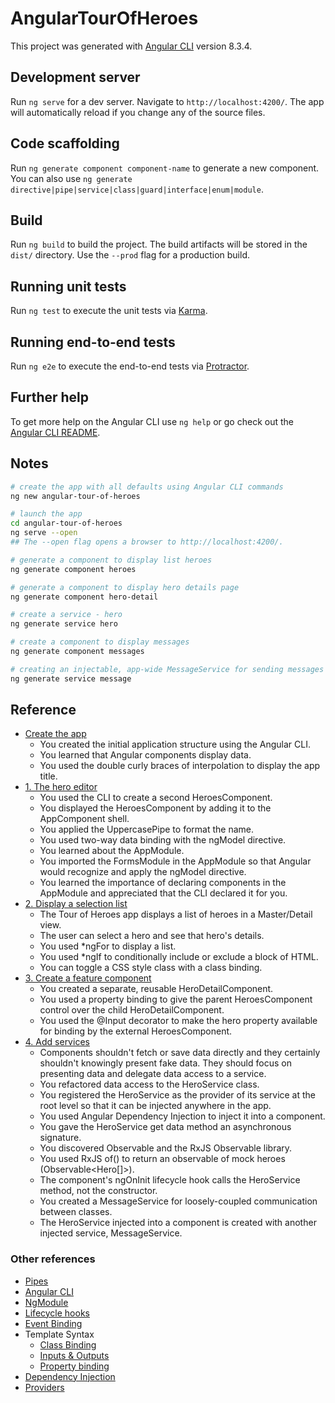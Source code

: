 # AngularTourOfHeroes

This project was generated with [Angular CLI](https://github.com/angular/angular-cli) version 8.3.4.

## Development server

Run `ng serve` for a dev server. Navigate to `http://localhost:4200/`. The app will automatically reload if you change any of the source files.

## Code scaffolding

Run `ng generate component component-name` to generate a new component. You can also use `ng generate directive|pipe|service|class|guard|interface|enum|module`.

## Build

Run `ng build` to build the project. The build artifacts will be stored in the `dist/` directory. Use the `--prod` flag for a production build.

## Running unit tests

Run `ng test` to execute the unit tests via [Karma](https://karma-runner.github.io).

## Running end-to-end tests

Run `ng e2e` to execute the end-to-end tests via [Protractor](http://www.protractortest.org/).

## Further help

To get more help on the Angular CLI use `ng help` or go check out the [Angular CLI README](https://github.com/angular/angular-cli/blob/master/README.md).

## Notes

```bash
# create the app with all defaults using Angular CLI commands
ng new angular-tour-of-heroes

# launch the app
cd angular-tour-of-heroes
ng serve --open
## The --open flag opens a browser to http://localhost:4200/.

# generate a component to display list heroes
ng generate component heroes

# generate a component to display hero details page
ng generate component hero-detail

# create a service - hero
ng generate service hero

# create a component to display messages
ng generate component messages

# creating an injectable, app-wide MessageService for sending messages to be displayed
ng generate service message
```

## Reference

- [Create the app](https://angular.io/tutorial/toh-pt0)
  - You created the initial application structure using the Angular CLI.
  - You learned that Angular components display data.
  - You used the double curly braces of interpolation to display the app title.
- [1. The hero editor](https://angular.io/tutorial/toh-pt1)
  - You used the CLI to create a second HeroesComponent.
  - You displayed the HeroesComponent by adding it to the AppComponent shell.
  - You applied the UppercasePipe to format the name.
  - You used two-way data binding with the ngModel directive.
  - You learned about the AppModule.
  - You imported the FormsModule in the AppModule so that Angular would recognize and apply the ngModel directive.
  - You learned the importance of declaring components in the AppModule and appreciated that the CLI declared it for you.
- [2. Display a selection list](https://angular.io/tutorial/toh-pt2)
  - The Tour of Heroes app displays a list of heroes in a Master/Detail view.
  - The user can select a hero and see that hero's details.
  - You used *ngFor to display a list.
  - You used *ngIf to conditionally include or exclude a block of HTML.
  - You can toggle a CSS style class with a class binding.
- [3. Create a feature component](https://angular.io/tutorial/toh-pt3)
  - You created a separate, reusable HeroDetailComponent.
  - You used a property binding to give the parent HeroesComponent control over the child HeroDetailComponent.
  - You used the @Input decorator to make the hero property available for binding by the external HeroesComponent.
- [4. Add services](https://angular.io/tutorial/toh-pt4)
  - Components shouldn't fetch or save data directly and they certainly shouldn't knowingly present fake data. They should focus on presenting data and delegate data access to a service.
  - You refactored data access to the HeroService class.
  - You registered the HeroService as the provider of its service at the root level so that it can be injected anywhere in the app.
  - You used Angular Dependency Injection to inject it into a component.
  - You gave the HeroService get data method an asynchronous signature.
  - You discovered Observable and the RxJS Observable library.
  - You used RxJS of() to return an observable of mock heroes (Observable<Hero[]>).
  - The component's ngOnInit lifecycle hook calls the HeroService method, not the constructor.
  - You created a MessageService for loosely-coupled communication between classes.
  - The HeroService injected into a component is created with another injected service, MessageService.

### Other references

- [Pipes](https://angular.io/guide/pipes)
- [Angular CLI](https://angular.io/cli)
- [NgModule](https://angular.io/guide/ngmodules)
- [Lifecycle hooks](https://angular.io/guide/lifecycle-hooks)
- [Event Binding](https://angular.io/guide/template-syntax#event-binding)
- Template Syntax
  - [Class Binding](https://angular.io/guide/template-syntax#class-binding)
  - [Inputs & Outputs](https://angular.io/guide/template-syntax#inputs-outputs)
  - [Property binding](https://angular.io/guide/template-syntax#property-binding)
- [Dependency Injection](https://angular.io/guide/dependency-injection)
- [Providers](https://angular.io/guide/providers)